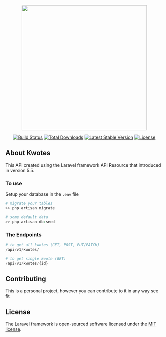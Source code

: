 <p align="center"><a href="https://bhekormedia.site" target="_blank"><img src="https://user-images.githubusercontent.com/10033255/103141175-f87d7900-46f0-11eb-950c-897f3aaa6a5f.png" width="400"></a></p>

<p align="center">
<a href="https://travis-ci.org/laravel/framework"><img src="https://travis-ci.org/laravel/framework.svg" alt="Build Status"></a>
<a href="https://packagist.org/packages/laravel/framework"><img src="https://img.shields.io/packagist/dt/laravel/framework" alt="Total Downloads"></a>
<a href="https://packagist.org/packages/laravel/framework"><img src="https://img.shields.io/packagist/v/laravel/framework" alt="Latest Stable Version"></a>
<a href="https://packagist.org/packages/laravel/framework"><img src="https://img.shields.io/packagist/l/laravel/framework" alt="License"></a>
</p>

## About Kwotes

This API created using the Laravel framework API Resource that introduced in version 5.5.

### To use

Setup your database in the `.env` file

```php
# migrate your tables
>> php artisan migrate

# some default data
>> php artisan db:seed
```

### The Endpoints

```php
# to get all kwotes (GET, POST, PUT/PATCH)
/api/v1/kwotes/

# to get single kwote (GET)
/api/v1/kwotes/{id}
```

## Contributing

This is a personal project, however you can contribute to it in any way see fit

## License

The Laravel framework is open-sourced software licensed under the [MIT license](https://opensource.org/licenses/MIT).
